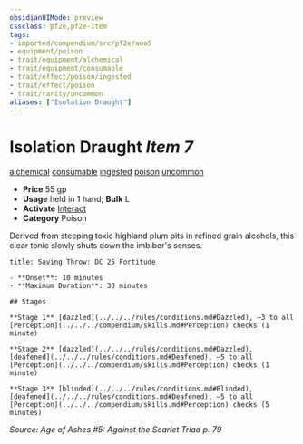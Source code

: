 ```yaml
---
obsidianUIMode: preview
cssclass: pf2e,pf2e-item
tags:
- imported/compendium/src/pf2e/aoa5
- equipment/poison
- trait/equipment/alchemical
- trait/equipment/consumable
- trait/effect/poison/ingested
- trait/effect/poison
- trait/rarity/uncommon
aliases: ["Isolation Draught"]
---
```

# Isolation Draught *Item 7*  
[alchemical](alchemical.md)  [consumable](consumable.md)  [ingested](ingested.md)  [poison](rules/traits/poison.md)  [uncommon](uncommon.md)  

- **Price** 55 gp
- **Usage** held in 1 hand; **Bulk** L
- **Activate** [Interact](interact.md)
- **Category** Poison

Derived from steeping toxic highland plum pits in refined grain alcohols, this clear tonic slowly shuts down the imbiber's senses.

```ad-inline-affliction
title: Saving Throw: DC 25 Fortitude

- **Onset**: 10 minutes
- **Maximum Duration**: 30 minutes

## Stages

**Stage 1** [dazzled](../../../rules/conditions.md#Dazzled), –3 to all [Perception](../../../compendium/skills.md#Perception) checks (1 minute)

**Stage 2** [dazzled](../../../rules/conditions.md#Dazzled), [deafened](../../../rules/conditions.md#Deafened), –5 to all [Perception](../../../compendium/skills.md#Perception) checks (1 minute)

**Stage 3** [blinded](../../../rules/conditions.md#Blinded), [deafened](../../../rules/conditions.md#Deafened), –5 to all [Perception](../../../compendium/skills.md#Perception) checks (5 minutes)
```

*Source: Age of Ashes #5: Against the Scarlet Triad p. 79*
